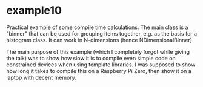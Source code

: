 # example10

Practical example of some compile time calculations. The main class is a "binner" that can be used
for grouping items together, e.g. as the basis for a histogram class. It can work in N-dimensions
(hence NDimensionalBinner).

The main purpose of this example (which I completely forgot while giving the talk) was to show how
slow it is to compile even simple code on constrained devices when using template libraries. I was
supposed to show how long it takes to compile this on a Raspberry Pi Zero, then show it on a laptop
with decent memory.
